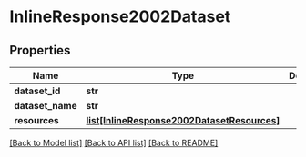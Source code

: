 # InlineResponse2002Dataset

## Properties
Name | Type | Description | Notes
------------ | ------------- | ------------- | -------------
**dataset_id** | **str** |  | [optional] 
**dataset_name** | **str** |  | [optional] 
**resources** | [**list[InlineResponse2002DatasetResources]**](InlineResponse2002DatasetResources.md) |  | [optional] 

[[Back to Model list]](../README.md#documentation-for-models) [[Back to API list]](../README.md#documentation-for-api-endpoints) [[Back to README]](../README.md)


